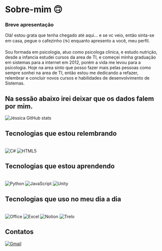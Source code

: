 # Sobre-mim 🙃
### Breve apresentação

Olá! estou grata que tenha chegado até aqui... e se vc veio, então sinta-se em casa, pegue o cafezinho (☕) enquanto apresento a você, meu perfil.
 
 Sou formada em psicologia, atuo como psicologa clinica, e estudo nutrição, desde a infancia estudei cursos da area de TI, e começei minha graduação em sistemas para a internet em 2012, porém a vida me levou para a psicologia. Hoje na area sinto que posso fazer mais pelas pessoas como sempre sonhei na area de TI, então estou me dedicando a refazer, relembrar e concluir novos cursos e habilidades de desenvolvimento de Sistemas. 

## Na sessão abaixo irei deixar que os dados falem por mim. 
 ![Jéssica GitHub stats](https://github-readme-stats.vercel.app/api?username=jessicaleticia&theme=rose&show_icons=true)

 ## Tecnologias que estou relembrando
 <div style="display:inline_block"><br/>
   <img align="center" alt="C#" src="https://img.shields.io/badge/C%23-239120?style=for-the-badge&logo=c-sharp&logoColor=white"/>
   <img align="center" alt="HTML5" src="https://img.shields.io/badge/HTML5-E34F26?style=for-the-badge&logo=html5&logoColor=white"/>

   ## Tecnologias que estou aprendendo
 <div style="display:inline_block"><br/>
   <img align="center" alt="Python" src="https://img.shields.io/badge/Python-14354C?style=for-the-badge&logo=python&logoColor=white"/>
   <img align="center" alt="JavaScript" src="https://img.shields.io/badge/JavaScript-323330?style=for-the-badge&logo=javascript&logoColor=F7DF1E"/>
     <img align="center" alt="Unity" src="https://img.shields.io/badge/Unity-100000?style=for-the-badge&logo=unity&logoColor=white"/>

   ## Tecnologias que uso no meu dia a dia
<div style="display:inline_block"><br/>
   <img align="center" alt="Office" src="https://img.shields.io/badge/Microsoft_Office-D83B01?style=for-the-badge&logo=microsoft-office&logoColor=white"/>
   <img align="center" alt="Excel" src="https://img.shields.io/badge/Microsoft_Excel-217346?style=for-the-badge&logo=microsoft-excel&logoColor=white"/>
     <img align="center" alt="Notion" src="https://img.shields.io/badge/Notion-000000?style=for-the-badge&logo=notion&logoColor=white"/>
     <img align="center" alt="Trelo" src="https://img.shields.io/badge/Trello-0052CC?style=for-the-badge&logo=trello&logoColor=white"/>
     

 ## Contatos
[![Gmail](https://img.shields.io/badge/Gmail-D14836?style=for-the-badge&logo=gmail&logoColor=white)](jessica.leticia15@gmail.com)
